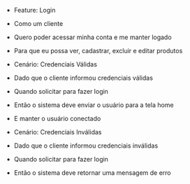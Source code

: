 - Feature: Login
- Como um cliente
- Quero poder acessar minha conta e me manter logado
- Para que eu possa ver, cadastrar, excluir e editar produtos

- Cenário: Credenciais Válidas
- Dado que o cliente informou credenciais válidas
- Quando solicitar para fazer login
- Então o sistema deve enviar o usuário para a tela home
- E manter o usuário conectado

- Cenário: Credenciais Inválidas
- Dado que o cliente informou credenciais inválidas
- Quando solicitar para fazer login
- Então o sistema deve retornar uma mensagem de erro

